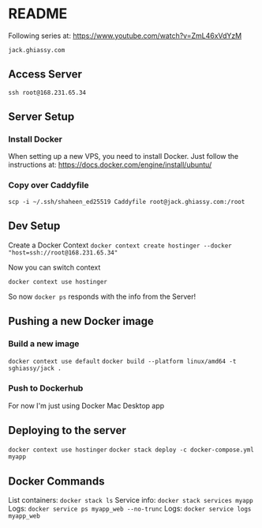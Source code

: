 # README

Following series at: https://www.youtube.com/watch?v=ZmL46xVdYzM

`jack.ghiassy.com`

## Access Server

`ssh root@168.231.65.34`

## Server Setup

### Install Docker

When setting up a new VPS, you need to install Docker. Just follow the instructions at:  https://docs.docker.com/engine/install/ubuntu/

### Copy over Caddyfile

`scp -i ~/.ssh/shaheen_ed25519 Caddyfile root@jack.ghiassy.com:/root`

## Dev Setup

Create a Docker Context
`docker context create hostinger --docker "host=ssh://root@168.231.65.34"`

Now you can switch context

`docker context use hostinger`

So now `docker ps` responds with the info from the Server!

## Pushing a new Docker image

### Build a new image
`docker context use default`
`docker build --platform linux/amd64 -t sghiassy/jack .`

### Push to Dockerhub

For now I'm just using Docker Mac Desktop app

## Deploying to the server

`docker context use hostinger`
`docker stack deploy -c docker-compose.yml myapp`

## Docker Commands

List containers: `docker stack ls`
Service info: `docker stack services myapp`
Logs: `docker service ps myapp_web --no-trunc`
Logs: `docker service logs myapp_web`
